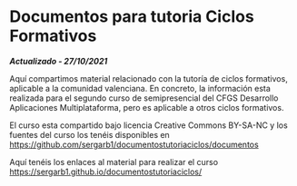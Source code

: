 # Documentos para tutoria Ciclos Formativos

***Actualizado - 27/10/2021***

Aquí compartimos material relacionado con la tutoría de ciclos formativos, aplicable a la comunidad valenciana.
En concreto, la información esta realizada para el segundo curso de semipresencial del CFGS Desarrollo Aplicaciones Multiplataforma, pero es aplicable a otros ciclos formativos.

El curso esta compartido bajo licencia Creative Commons BY-SA-NC y los fuentes del curso los tenéis disponibles en  
https://github.com/sergarb1/documentostutoriaciclos/documentos

Aquí tenéis los enlaces al material para realizar el curso https://sergarb1.github.io/documentostutoriaciclos/
